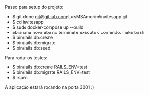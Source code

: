 Passo para setup do projeto:

- $ git clone git@github.com:LuisMSAmorim/invitesapp.git
- $ cd invitesapp
- $ sudo docker-compose up --build
- abra uma nova aba no terminal e execute o comando: make bash
- $ bin/rails db:create
- $ bin/rails db:migrate
- $ bin/rails db:seed

Para rodar os testes:
- $ bin/rails db:create RAILS_ENV=test
- $ bin/rails db:migrate RAILS_ENV=test
- $ rspec
  
A aplicação estará rodando na porta 3001 :)
